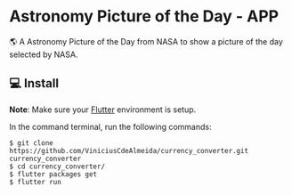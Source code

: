 # Astronomy Picture of the Day - APP

🌎 A Astronomy Picture of the Day from NASA to show a picture of the day selected by NASA.

## 💻 Install
**Note**: Make sure your [Flutter](https://flutter.dev) environment is setup.


In the command terminal, run the following commands:

    $ git clone https://github.com/ViniciusCdeAlmeida/currency_converter.git currency_converter
    $ cd currency_converter/
    $ flutter packages get
    $ flutter run
